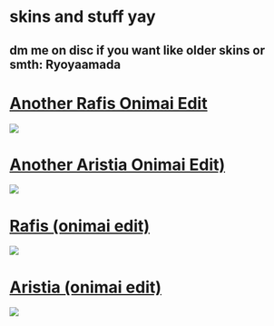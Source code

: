 # skins and stuff yay

dm me on disc if you want like older skins or smth: Ryoyaamada
-------------------------------------------------
# [Another Rafis Onimai Edit](https://ryoyamadaskins.s-ul.eu/nTkROOus)
![](https://ryoyamadaskins.s-ul.eu/tx0vIlsV)

# [Another Aristia Onimai Edit)](https://ryoyamadaskins.s-ul.eu/sEdzP9X4)
![](https://ryoyamadaskins.s-ul.eu/zBcK39J9)

# [Rafis (onimai edit)](https://ryoyamadaskins.s-ul.eu/j44WfHol)
![](https://ryoyamadaskins.s-ul.eu/Hi24QmRa)

# [Aristia (onimai edit)](https://ryoyamadaskins.s-ul.eu/DulEkzf7)
![](https://ryoyamadaskins.s-ul.eu/scqlEVrv)

